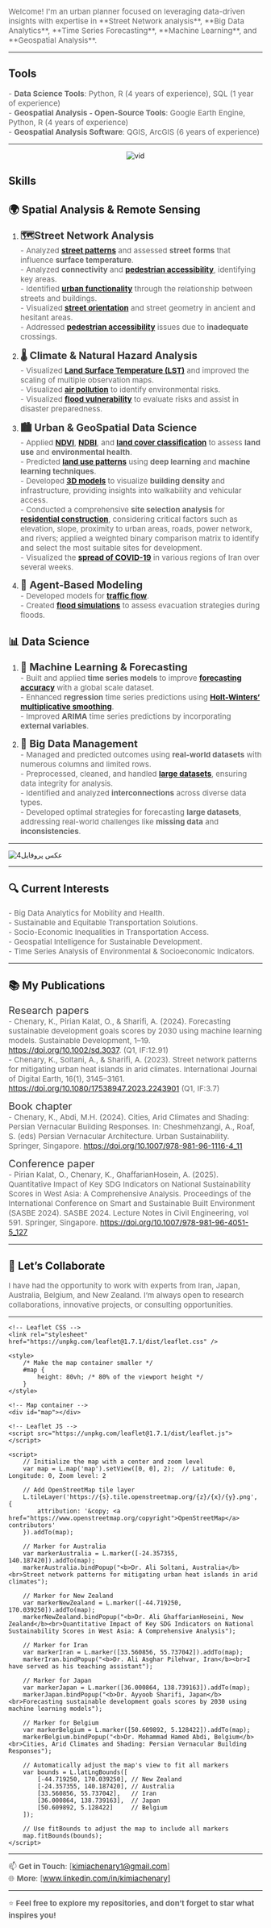 
<span style="font-size: 15px; color: #666666;">
    Welcome! I'm an urban planner focused on leveraging data-driven insights with expertise in **Street Network analysis**, **Big Data Analytics**, **Time Series Forecasting**, **Machine Learning**, and **Geospatial Analysis**.
</span>


---

## **Tools**
<span style="font-size: 15px; color: #666666;">- **Data Science Tools**: Python, R (4 years of experience), SQL (1 year of experience)  
<span style="font-size: 15px; color: #666666;">- **Geospatial Analysis - Open-Source Tools**: Google Earth Engine, Python, R (4 years of experience)  
<span style="font-size: 15px; color: #666666;">- **Geospatial Analysis Software**: QGIS, ArcGIS (6 years of experience)

---
<div style="text-align: center;">
    <img src="https://github.com/user-attachments/assets/60ab2699-28fe-4929-8964-6b86264e35c3" alt="vid">
</div>



## **Skills**
## **🌍 Spatial Analysis & Remote Sensing**
1. <span style="font-size: 20px; color: #333333;">**🗺️Street Network Analysis**  
<span style="font-size: 15px; color: #666666;">- Analyzed <strong><a href="https://github.com/kimiachenari/Street-Local-Closeness-Centrality" target="_blank">street patterns</a></strong> and assessed <strong>street forms</strong> that influence <strong>surface temperature</strong>.</span><br>
<span style="font-size: 15px; color: #666666;">- Analyzed <strong>connectivity</strong> and <strong><a href="https://drive.google.com/file/d/1jCpSZJXIlY-nwgJuFbM0bVg_qmiTyci6/view?usp=drive_link" target="_blank">pedestrian accessibility</a></strong>, identifying key areas.</span>  
<span style="font-size: 15px; color: #666666;">- Identified <strong><a href="https://drive.google.com/file/d/1P1z3yVRvJF-PVSSUbdoa2BHqScWEiLXS/view?usp=drive_link" target="_blank">urban functionality</a></strong> through the relationship between streets and buildings.</span>  
<span style="font-size: 15px; color: #666666;">- Visualized <strong><a href="https://github.com/kimiachenari/Street-Edge-Bearing" target="_blank">street orientation</a></strong> and street geometry in ancient and hesitant areas.</span>  
<span style="font-size: 15px; color: #666666;">- Addressed <strong><a href="https://drive.google.com/file/d/1jCpSZJXIlY-nwgJuFbM0bVg_qmiTyci6/view?usp=drive_link" target="_blank">pedestrian accessibility</a></strong> issues due to <strong>inadequate</strong> crossings.</span>

   
3. <span style="font-size: 20px; color: #333333;">**🌡️ Climate & Natural Hazard Analysis**  
  <span style="font-size: 15px; color: #666666;">- Visualized <strong><a href="https://github.com/kimiachenari/Land-Surface-Temperature-LST-" target="_blank">Land Surface Temperature (LST)</a></strong> and improved the scaling of multiple observation maps.</span><br>
<span style="font-size: 15px; color: #666666;">- Visualized <strong><a href="https://github.com/kimiachenari/SO2-Concentration-Analysis-for-Tehran-Pre-and-Post-COVID-19" target="_blank">air pollution</a></strong> to identify environmental risks.</span><br>
<span style="font-size: 15px; color: #666666;">- Visualized <strong><a href="https://github.com/kimiachenari/Flood-Hazard-and-Water-Mapping" target="_blank">flood vulnerability</a></strong> to evaluate risks and assist in disaster preparedness.</span>


4. <span style="font-size: 20px; color: #333333;">**🏙️ Urban & GeoSpatial Data Science**  
<span style="font-size: 15px; color: #666666;">- Applied <strong><a href="https://github.com/kimiachenari/NDVI-EVI-Analysis" target="_blank">NDVI</a></strong>, <strong><a href="https://github.com/kimiachenari/NDBI" target="_blank">NDBI</a></strong>, and <strong><a href="https://github.com/kimiachenari/Land-Cover-Classification-using-Landsat-5-and-Landsat-8" target="_blank">land cover classification</a></strong> to assess <strong>land use</strong> and <strong>environmental health</strong>.</span><br>
<span style="font-size: 15px; color: #666666;">- Predicted <strong><a href="https://github.com/kimiachenari/Deep-Learning-for-Land-Classification" target="_blank">land use patterns</a></strong> using <strong>deep learning</strong> and <strong>machine learning techniques</strong>.</span><br>
<span style="font-size: 15px; color: #666666;">- Developed <strong><a href="https://drive.google.com/file/d/1jCpSZJXIlY-nwgJuFbM0bVg_qmiTyci6/view" target="_blank">3D models</a></strong> to visualize <strong>building density</strong> and infrastructure, providing insights into walkability and vehicular access.</span><br>
<span style="font-size: 15px; color: #666666;">- Conducted a comprehensive **site selection analysis** for <strong><a href="https://drive.google.com/file/d/1TVfZBzrH4Wdvfq_8dMiR2iWkQB_1dbis/view?usp=sharing" target="_blank">residential construction</a></strong>, considering critical factors such as elevation, slope, proximity to urban areas, roads, power network, and rivers; applied a weighted binary comparison matrix to identify and select the most suitable sites for development.</span><br>
<span style="font-size: 15px; color: #666666;">- Visualized the <strong><a href="https://github.com/kimiachenari/-COVID-19-Spread-Visualization-in-Iran-" target="_blank">spread of COVID-19</a></strong> in various regions of Iran over several weeks.</span>


5. <span style="font-size: 20px; color: #333333;">**🚗 Agent-Based Modeling**  
<span style="font-size: 15px; color: #666666;">- Developed models for <strong><a href="https://drive.google.com/file/d/1iWqzuRzhdxCAdTL2YYrFY-OjUfVzf_56/view?usp=drive_link" target="_blank">traffic flow</a></strong>.</span><br>
<span style="font-size: 15px; color: #666666;">- Created <strong><a href="https://drive.google.com/file/d/1lImpxn-DMrVTXZ1V26Q0K-Np0ZwqIRIy/view?usp=drive_link" target="_blank">flood simulations</a></strong> to assess evacuation strategies during floods.</span>


## **📊 Data Science**

1. <span style="font-size: 20px; color: #333333;">**🤖 Machine Learning & Forecasting**  
 <span style="font-size: 15px; color: #666666;">- Built and applied <strong>time series models</strong> to improve <strong><a href="https://github.com/kimiachenari/Machine-learning-Time-series-models" target="_blank">forecasting accuracy</a></strong> with a global scale dataset.</span><br>
<span style="font-size: 15px; color: #666666;">- Enhanced <strong>regression</strong> time series predictions using <strong><a href="https://github.com/kimiachenari/Machine-learning-Time-series-models" target="_blank">Holt-Winters’ multiplicative smoothing</a></strong>.</span><br>
<span style="font-size: 15px; color: #666666;">- Improved <strong>ARIMA</strong> time series predictions by incorporating <strong>external variables</strong>.</span>


2. <span style="font-size: 20px; color: #333333;">**💾 Big Data Management**  
<span style="font-size: 15px; color: #666666;">- Managed and predicted outcomes using <strong>real-world datasets</strong> with numerous columns and limited rows.</span><br>
<span style="font-size: 15px; color: #666666;">- Preprocessed, cleaned, and handled <strong><a href="https://github.com/kimiachenari/kimiachenari/tree/main" target="_blank">large datasets</a></strong>, ensuring data integrity for analysis.</span><br>
<span style="font-size: 15px; color: #666666;">- Identified and analyzed <strong>interconnections</strong> across diverse data types.</span><br>
<span style="font-size: 15px; color: #666666;">- Developed optimal strategies for forecasting <strong>large datasets</strong>, addressing real-world challenges like <strong>missing data</strong> and <strong>inconsistencies</strong>.</span>



---

![عکس پروفایل4](https://github.com/user-attachments/assets/5ec174e5-7948-41d7-a26e-acf6b8f46bc9)

---

## 🔍 Current Interests

<span style="font-size: 15px; color: #666666;">- Big Data Analytics for Mobility and Health.</span><br>
<span style="font-size: 15px; color: #666666;">- Sustainable and Equitable Transportation Solutions.</span><br>
<span style="font-size: 15px; color: #666666;">- Socio-Economic Inequalities in Transportation Access.</span><br>
<span style="font-size: 15px; color: #666666;">- Geospatial Intelligence for Sustainable Development.</span><br>
<span style="font-size: 15px; color: #666666;">- Time Series Analysis of Environmental & Socioeconomic Indicators.</span>

---
## 📚 My Publications
<span style="font-size: 20px; color: #333333;">Research papers</span><br>
<span style="font-size: 15px; color: #666666;">- Chenary, K., Pirian Kalat, O., & Sharifi, A. (2024). Forecasting sustainable development goals scores by 2030 using machine learning models. Sustainable Development, 1–19. <a href="https://doi.org/10.1002/sd.3037" target="_blank">https://doi.org/10.1002/sd.3037</a>. (Q1, IF:12.91)</span><br>
<span style="font-size: 15px; color: #666666;">- Chenary, K., Soltani, A., & Sharifi, A. (2023). Street network patterns for mitigating urban heat islands in arid climates. International Journal of Digital Earth, 16(1), 3145–3161. <a href="https://doi.org/10.1080/17538947.2023.2243901" target="_blank">https://doi.org/10.1080/17538947.2023.2243901</a> (Q1, IF:3.7)</span><br>

<span style="font-size: 20px; color: #333333;">Book chapter</span><br>
<span style="font-size: 15px; color: #666666;">- Chenary, K., Abdi, M.H. (2024). Cities, Arid Climates and Shading: Persian Vernacular Building Responses. In: Cheshmehzangi, A., Roaf, S. (eds) Persian Vernacular Architecture. Urban Sustainability. Springer, Singapore. <a href="https://doi.org/10.1007/978-981-96-1116-4_11" target="_blank">https://doi.org/10.1007/978-981-96-1116-4_11</a></span><br>

<span style="font-size: 20px; color: #333333;">Conference paper</span><br>
<span style="font-size: 15px; color: #666666;">- Pirian Kalat, O., Chenary, K., GhaffarianHosein, A. (2025). Quantitative Impact of Key SDG Indicators on National Sustainability Scores in West Asia: A Comprehensive Analysis. Proceedings of the International Conference on Smart and Sustainable Built Environment (SASBE 2024). SASBE 2024. Lecture Notes in Civil Engineering, vol 591. Springer, Singapore. <a href="https://doi.org/10.1007/978-981-96-4051-5_127" target="_blank">https://doi.org/10.1007/978-981-96-4051-5_127</a></span>


---

## 🤝 Let’s Collaborate

<span style="font-size: 15px; color: #666666;">I have had the opportunity to work with experts from Iran, Japan, Australia, Belgium, and New Zealand. I’m always open to research collaborations, innovative projects, or consulting opportunities. 

---


<!DOCTYPE html>
<html lang="en">
<head>
    <meta charset="UTF-8">
    <meta name="viewport" content="width=device-width, initial-scale=1.0">
    <title>Interactive World Map</title>

    <!-- Leaflet CSS -->
    <link rel="stylesheet" href="https://unpkg.com/leaflet@1.7.1/dist/leaflet.css" />

    <style>
        /* Make the map container smaller */
        #map {
            height: 80vh; /* 80% of the viewport height */
        }
    </style>
</head>
<body>

    <!-- Map container -->
    <div id="map"></div>

    <!-- Leaflet JS -->
    <script src="https://unpkg.com/leaflet@1.7.1/dist/leaflet.js"></script>

    <script>
        // Initialize the map with a center and zoom level
        var map = L.map('map').setView([0, 0], 2);  // Latitude: 0, Longitude: 0, Zoom level: 2

        // Add OpenStreetMap tile layer
        L.tileLayer('https://{s}.tile.openstreetmap.org/{z}/{x}/{y}.png', {
            attribution: '&copy; <a href="https://www.openstreetmap.org/copyright">OpenStreetMap</a> contributors'
        }).addTo(map);

        // Marker for Australia
        var markerAustralia = L.marker([-24.357355, 140.187420]).addTo(map); 
        markerAustralia.bindPopup("<b>Dr. Ali Soltani, Australia</b><br>Street network patterns for mitigating urban heat islands in arid climates");

        // Marker for New Zealand
        var markerNewZealand = L.marker([-44.719250, 170.039250]).addTo(map); 
        markerNewZealand.bindPopup("<b>Dr. Ali GhaffarianHoseini, New Zealand</b><br>Quantitative Impact of Key SDG Indicators on National Sustainability Scores in West Asia: A Comprehensive Analysis");

        // Marker for Iran
        var markerIran = L.marker([33.560856, 55.737042]).addTo(map); 
        markerIran.bindPopup("<b>Dr. Ali Asghar Pilehvar, Iran</b><br>I have served as his teaching assistant");

        // Marker for Japan
        var markerJapan = L.marker([36.000864, 138.739163]).addTo(map); 
        markerJapan.bindPopup("<b>Dr. Ayyoob Sharifi, Japan</b><br>Forecasting sustainable development goals scores by 2030 using machine learning models");

        // Marker for Belgium
        var markerBelgium = L.marker([50.609892, 5.128422]).addTo(map); 
        markerBelgium.bindPopup("<b>Dr. Mohammad Hamed Abdi, Belgium</b><br>Cities, Arid Climates and Shading: Persian Vernacular Building Responses");

        // Automatically adjust the map's view to fit all markers
        var bounds = L.latLngBounds([
            [-44.719250, 170.039250], // New Zealand
            [-24.357355, 140.187420], // Australia
            [33.560856, 55.737042],   // Iran
            [36.000864, 138.739163],  // Japan
            [50.609892, 5.128422]     // Belgium
        ]);

        // Use fitBounds to adjust the map to include all markers
        map.fitBounds(bounds);
    </script>

</body>
</html>


---
<span style="font-size: 15px; color: #666666;">📫 **Get in Touch**: [kimiachenary1@gmail.com]  
<span style="font-size: 15px; color: #666666;">🌐 **More**: [www.linkedin.com/in/kimiachenary]

---

<span style="font-size: 15px; color: #666666;">⭐ **Feel free to explore my repositories, and don’t forget to star what inspires you!**


